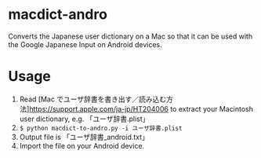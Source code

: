 # macdict-andro
Converts the Japanese user dictionary on a Mac so that it can be used with the Google Japanese Input on Android devices.

# Usage
1. Read [Mac でユーザ辞書を書き出す／読み込む方法]https://support.apple.com/ja-jp/HT204006 to extract your Macintosh user dictionary, e.g. 「ユーザ辞書.plist」
2. `$ python macdict-to-andro.py -i ユーザ辞書.plist`
3. Output file is 「ユーザ辞書\_android.txt」
4. Import the file on your Android device.
